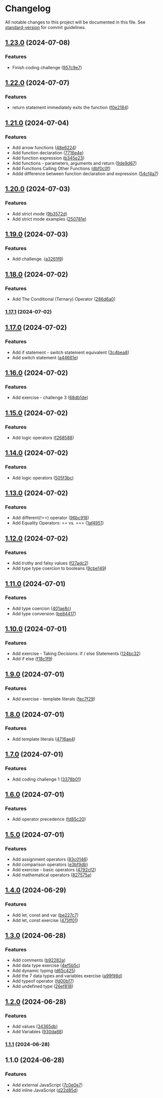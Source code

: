 # Changelog

All notable changes to this project will be documented in this file. See [standard-version](https://github.com/conventional-changelog/standard-version) for commit guidelines.

## [1.23.0](https://github.com/wakabibrian/JavaScript-Full-Course/compare/v1.22.0...v1.23.0) (2024-07-08)


### Features

* Finish coding challenge ([957c9e7](https://github.com/wakabibrian/JavaScript-Full-Course/commit/957c9e741225dd3a272baeef5e933355b40eda1b))

## [1.22.0](https://github.com/wakabibrian/JavaScript-Full-Course/compare/v1.21.0...v1.22.0) (2024-07-07)


### Features

* return statement immediately exits the function ([f0e2184](https://github.com/wakabibrian/JavaScript-Full-Course/commit/f0e218438407b7208415d350c9da0fbc08ffbadc))

## [1.21.0](https://github.com/wakabibrian/JavaScript-Full-Course/compare/v1.20.0...v1.21.0) (2024-07-04)


### Features

* Add arrow functions ([48e6224](https://github.com/wakabibrian/JavaScript-Full-Course/commit/48e6224c152f563a46824c5b773fd4c4a75fa05e))
* Add function declaration ([7716e4e](https://github.com/wakabibrian/JavaScript-Full-Course/commit/7716e4ebe6848a48dd164fc9109dc78062bdd06a))
* Add function expression ([b345e23](https://github.com/wakabibrian/JavaScript-Full-Course/commit/b345e23b8d3c3ececba2d5236c58f1aa6a248cdf))
* Add functions - parameters, arguments and return ([9de9d67](https://github.com/wakabibrian/JavaScript-Full-Course/commit/9de9d6772fea6ecb804d693b0d5d767b85ebb433))
* Add Functions Calling Other Functions ([dbf0c0f](https://github.com/wakabibrian/JavaScript-Full-Course/commit/dbf0c0f4de94d492bde22952e5bd9c7af9856ab2))
* Addd difference between function declaration and expression ([54cf4a7](https://github.com/wakabibrian/JavaScript-Full-Course/commit/54cf4a7768d32eeceff8838ec94d928b18db6050))

## [1.20.0](https://github.com/wakabibrian/JavaScript-Full-Course/compare/v1.19.0...v1.20.0) (2024-07-03)


### Features

* Add strict mode ([9b3572d](https://github.com/wakabibrian/JavaScript-Full-Course/commit/9b3572df9c8b2476faa4200365601353228a8205))
* Add strict mode examples ([250781e](https://github.com/wakabibrian/JavaScript-Full-Course/commit/250781eab04c8151e30487be4805d95df16ffd5c))

## [1.19.0](https://github.com/wakabibrian/JavaScript-Full-Course/compare/v1.18.0...v1.19.0) (2024-07-03)


### Features

* Add challenge. ([a3261f9](https://github.com/wakabibrian/JavaScript-Full-Course/commit/a3261f968804ab78bb3358d9f23cd380e55b5ae0))

## [1.18.0](https://github.com/wakabibrian/JavaScript-Full-Course/compare/v1.17.1...v1.18.0) (2024-07-02)


### Features

* Add The Conditional (Ternary) Operator ([286d6a0](https://github.com/wakabibrian/JavaScript-Full-Course/commit/286d6a074e799bb948ef6d0bb7e7ce3cd2bb1e9b))

### [1.17.1](https://github.com/wakabibrian/JavaScript-Full-Course/compare/v1.17.0...v1.17.1) (2024-07-02)

## [1.17.0](https://github.com/wakabibrian/JavaScript-Full-Course/compare/v1.16.0...v1.17.0) (2024-07-02)


### Features

* Add if statement - switch statement equivalent ([3c4bea8](https://github.com/wakabibrian/JavaScript-Full-Course/commit/3c4bea804441e566a17f250f4a970ed0688c1f03))
* Add switch statement ([a44661e](https://github.com/wakabibrian/JavaScript-Full-Course/commit/a44661effa2c4d44c1912bfd2ba89a4ef28adfa2))

## [1.16.0](https://github.com/wakabibrian/JavaScript-Full-Course/compare/v1.15.0...v1.16.0) (2024-07-02)


### Features

* Add exercise - challenge 3 ([68db1de](https://github.com/wakabibrian/JavaScript-Full-Course/commit/68db1de1e0cbce8b7a6366ef4c1c074fe73662b9))

## [1.15.0](https://github.com/wakabibrian/JavaScript-Full-Course/compare/v1.14.0...v1.15.0) (2024-07-02)


### Features

* Add logic operators ([f268588](https://github.com/wakabibrian/JavaScript-Full-Course/commit/f268588042e0a98ad6dd2ce4031fed46ace9c593))

## [1.14.0](https://github.com/wakabibrian/JavaScript-Full-Course/compare/v1.13.0...v1.14.0) (2024-07-02)


### Features

* Add logic operators ([505f3bc](https://github.com/wakabibrian/JavaScript-Full-Course/commit/505f3bc0b9e829ca75f817a42ae5ef970ea5e204))

## [1.13.0](https://github.com/wakabibrian/JavaScript-Full-Course/compare/v1.12.0...v1.13.0) (2024-07-02)


### Features

* Add different(!==) operator ([96bc918](https://github.com/wakabibrian/JavaScript-Full-Course/commit/96bc9186a13670f5ba3d0f6bae2591b88ba2be8f))
* Add Equality Operators: == vs. === ([1af4951](https://github.com/wakabibrian/JavaScript-Full-Course/commit/1af4951249225d465ed486295fbdba4036492c6a))

## [1.12.0](https://github.com/wakabibrian/JavaScript-Full-Course/compare/v1.11.0...v1.12.0) (2024-07-02)


### Features

* Add truthy and falsy values ([f27adc2](https://github.com/wakabibrian/JavaScript-Full-Course/commit/f27adc2d82bdae97642d3d1750ddddbb59bc9238))
* Add type type coercion to booleans ([9cbe149](https://github.com/wakabibrian/JavaScript-Full-Course/commit/9cbe14915ee52e643feeb583baefbbe9f43dfa4d))

## [1.11.0](https://github.com/wakabibrian/JavaScript-Full-Course/compare/v1.10.0...v1.11.0) (2024-07-01)


### Features

* Add type coercion ([401ae8c](https://github.com/wakabibrian/JavaScript-Full-Course/commit/401ae8c91521f5bbffa3b30877c4657048529beb))
* Add type conversion ([be84417](https://github.com/wakabibrian/JavaScript-Full-Course/commit/be84417be0c707274ebac22a7f5b96f12d234aed))

## [1.10.0](https://github.com/wakabibrian/JavaScript-Full-Course/compare/v1.9.0...v1.10.0) (2024-07-01)


### Features

* Add exercise - Taking Decisions: if / else Statements ([124bc32](https://github.com/wakabibrian/JavaScript-Full-Course/commit/124bc32702e23600a64d4810b11c2cfcbbab3239))
* Add if else ([f18c1f9](https://github.com/wakabibrian/JavaScript-Full-Course/commit/f18c1f9ba92b4bbd3922334a8ea5a2a55ddd1e93))

## [1.9.0](https://github.com/wakabibrian/JavaScript-Full-Course/compare/v1.8.0...v1.9.0) (2024-07-01)


### Features

* Add exercise - template literals ([fec7f29](https://github.com/wakabibrian/JavaScript-Full-Course/commit/fec7f299c65a61cb490e022b311ad00f032c8653))

## [1.8.0](https://github.com/wakabibrian/JavaScript-Full-Course/compare/v1.7.0...v1.8.0) (2024-07-01)


### Features

* Add template literals ([4716ae4](https://github.com/wakabibrian/JavaScript-Full-Course/commit/4716ae425144f30a66cc14e3a1fce2d7f0656384))

## [1.7.0](https://github.com/wakabibrian/JavaScript-Full-Course/compare/v1.6.0...v1.7.0) (2024-07-01)


### Features

* Add coding challenge 1 ([3378b01](https://github.com/wakabibrian/JavaScript-Full-Course/commit/3378b01c5d2e2393592030a2d8e18e2b5044d48c))

## [1.6.0](https://github.com/wakabibrian/JavaScript-Full-Course/compare/v1.5.0...v1.6.0) (2024-07-01)


### Features

* Add operator precedence ([fd85c20](https://github.com/wakabibrian/JavaScript-Full-Course/commit/fd85c2036c99cccf218118cae0bd8f0c3d1907a1))

## [1.5.0](https://github.com/wakabibrian/JavaScript-Full-Course/compare/v1.4.0...v1.5.0) (2024-07-01)


### Features

* Add assignment operators ([83c0146](https://github.com/wakabibrian/JavaScript-Full-Course/commit/83c014641e1f52f6fda243277400f9ac6993d96a))
* Add comparison operators ([e3bf9db](https://github.com/wakabibrian/JavaScript-Full-Course/commit/e3bf9db3d90093202902d9fba239f9edbb1ac091))
* Add exercise - basic operators ([4792cf2](https://github.com/wakabibrian/JavaScript-Full-Course/commit/4792cf2a1607b1437e06afb430faea709a0fa45e))
* Add mathematical operators ([827575a](https://github.com/wakabibrian/JavaScript-Full-Course/commit/827575a0870c589dc899d65608111d8c47a216b8))

## [1.4.0](https://github.com/wakabibrian/JavaScript-Full-Course/compare/v1.3.0...v1.4.0) (2024-06-29)


### Features

* Add let, const and var ([be227c7](https://github.com/wakabibrian/JavaScript-Full-Course/commit/be227c7f1589f16f405fd3e12be875b551525101))
* Add let, const exercise ([475ff01](https://github.com/wakabibrian/JavaScript-Full-Course/commit/475ff01c59990cefb055c0b72bc2ea4fa3224151))

## [1.3.0](https://github.com/wakabibrian/JavaScript-Full-Course/compare/v1.2.0...v1.3.0) (2024-06-28)


### Features

* Add comments ([b92282a](https://github.com/wakabibrian/JavaScript-Full-Course/commit/b92282a792e8f1be590a5030cdfccbf0016d80d2))
* Add data type exercise ([4ef5b5c](https://github.com/wakabibrian/JavaScript-Full-Course/commit/4ef5b5caaeb5aa19b240495fc4740e55fe6f51dc))
* Add dynamic typing ([d65c425](https://github.com/wakabibrian/JavaScript-Full-Course/commit/d65c425c76e859a5f45c3f0db920b3ea157cb52c))
* Add the 7 data types and variables exercise ([a99f98d](https://github.com/wakabibrian/JavaScript-Full-Course/commit/a99f98de4361bd04e3d9311903f89a5ea6a5a022))
* Add typeof operator ([fd00bf7](https://github.com/wakabibrian/JavaScript-Full-Course/commit/fd00bf7c8f73b07675d54950235ed6bab8af3bee))
* Add undefined type ([26ef818](https://github.com/wakabibrian/JavaScript-Full-Course/commit/26ef81800025c963b2ca2f992d94ad506595ab1f))

## [1.2.0](https://github.com/wakabibrian/JavaScript-Full-Course/compare/v1.1.1...v1.2.0) (2024-06-28)


### Features

* Add values ([34365db](https://github.com/wakabibrian/JavaScript-Full-Course/commit/34365dbc14d91dd53e2309a8d6fcbd3e2e375561))
* Add Variables ([930da88](https://github.com/wakabibrian/JavaScript-Full-Course/commit/930da88799708af3c9dd20306be5a437fe05256d))

### [1.1.1](https://github.com/wakabibrian/JavaScript-Full-Course/compare/v1.1.0...v1.1.1) (2024-06-28)

## 1.1.0 (2024-06-28)


### Features

* Add external JavaScript ([7c0e0e7](https://github.com/wakabibrian/JavaScript-Full-Course/commit/7c0e0e75dd240b8e6fa895b42dccfbc7037df8e7))
* Add inline JavaScript ([d22d85d](https://github.com/wakabibrian/JavaScript-Full-Course/commit/d22d85d29ba30c14d5fad427db7b9113d080fde4))
